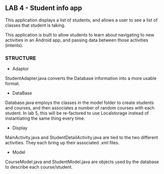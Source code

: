 ## LAB 4 - Student info app

This application displays a list of students, and allows a user to see a list of classes that student is taking.

This application is built to allow students to learn about navigating to new activities in an Android app, and passing data between those activities (intents).

### STRUCTURE

- Adaptor

StudentAdapter.java converts the Database information into a more usable format.

- DataBase

Database.java employs the classes in the model folder to create students and courses, and then associates a number of random courses with each student.
In lab 5, this will be re-factored to use Localstorage instead of instantiating the same thing every time.

- Display

MainActivity.java and StudentDetailActivity.java are tied to the two different activities. They each bring up their associated .xml files.

- Model

CourseModel.java and StudentModel.java are objects used by the database to describe each course/student.